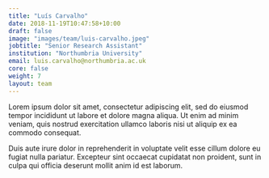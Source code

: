 ```yaml
---
title: "Luís Carvalho"
date: 2018-11-19T10:47:58+10:00
draft: false
image: "images/team/luis-carvalho.jpeg"
jobtitle: "Senior Research Assistant"
institution: "Northumbria University"
email: luis.carvalho@northumbria.ac.uk
core: false
weight: 7
layout: team
---
```


Lorem ipsum dolor sit amet, consectetur adipiscing elit, sed do eiusmod tempor incididunt ut labore et dolore magna aliqua. Ut enim ad minim veniam, quis nostrud exercitation ullamco laboris nisi ut aliquip ex ea commodo consequat.

Duis aute irure dolor in reprehenderit in voluptate velit esse cillum dolore eu fugiat nulla pariatur. Excepteur sint occaecat cupidatat non proident, sunt in culpa qui officia deserunt mollit anim id est laborum.
